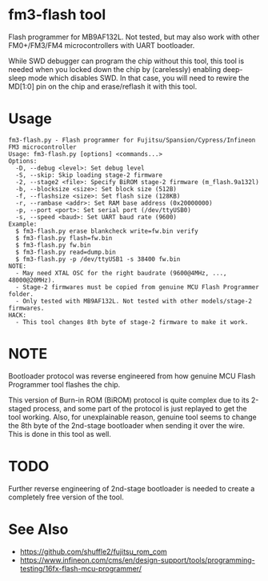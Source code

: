 # fm3-flash tool

Flash programmer for MB9AF132L.
Not tested, but may also work with other FM0+/FM3/FM4 microcontrollers with UART bootloader.

While SWD debugger can program the chip without this tool, this tool is needed when
you locked down the chip by (carelessly) enabling deep-sleep mode which disables SWD.
In that case, you will need to rewire the MD[1:0] pin on the chip and erase/reflash it with this tool.

# Usage
```
fm3-flash.py - Flash programmer for Fujitsu/Spansion/Cypress/Infineon FM3 microcontroller
Usage: fm3-flash.py [options] <commands...>
Options:
  -D, --debug <level>: Set debug level
  -S, --skip: Skip loading stage-2 firmware
  -2, --stage2 <file>: Specify BiROM stage-2 firmware (m_flash.9a132l)
  -b, --blocksize <size>: Set block size (512B)
  -f, --flashsize <size>: Set flash size (128KB)
  -r, --rambase <addr>: Set RAM base address (0x20000000)
  -p, --port <port>: Set serial port (/dev/ttyUSB0)
  -s, --speed <baud>: Set UART baud rate (9600)
Example:
  $ fm3-flash.py erase blankcheck write=fw.bin verify
  $ fm3-flash.py flash=fw.bin
  $ fm3-flash.py fw.bin
  $ fm3-flash.py read=dump.bin
  $ fm3-flash.py -p /dev/ttyUSB1 -s 38400 fw.bin
NOTE:
  - May need XTAL OSC for the right baudrate (9600@4MHz, ..., 48000@20MHz).
  - Stage-2 firmwares must be copied from genuine MCU Flash Programmer folder.
  - Only tested with MB9AF132L. Not tested with other models/stage-2 firmwares.
HACK:
  - This tool changes 8th byte of stage-2 firmware to make it work.
```

# NOTE

Bootloader protocol was reverse engineered from how genuine MCU Flash Programmer tool flashes the chip.

This version of Burn-in ROM (BiROM) protocol is quite complex due to its 2-staged process, and
some part of the protocol is just replayed to get the tool working. Also, for unexplainable
reason, genuine tool seems to change the 8th byte of the 2nd-stage bootloader when sending it
over the wire. This is done in this tool as well.

# TODO

Further reverse engineering of 2nd-stage bootloader is needed to create a completely free version of the tool.

# See Also
- https://github.com/shuffle2/fujitsu_rom_com
- https://www.infineon.com/cms/en/design-support/tools/programming-testing/16fx-flash-mcu-programmer/




